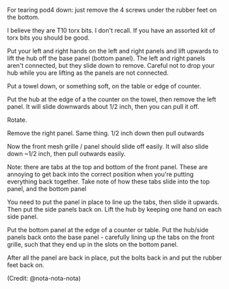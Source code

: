 For tearing pod4 down: just remove the 4 screws under the rubber feet on the bottom. 

I believe they are T10 torx bits. I don't recall. If you have an assorted kit of torx bits you should be good. 

Put your left and right hands on the left and right panels and lift upwards to lift the hub off the base panel (bottom panel). The left and right panels aren't connected, but they slide down to remove. Careful not to drop your hub while you are lifting as the panels are not connected. 

Put a towel down, or something soft, on the table or edge of counter. 

Put the hub at the edge of a the counter on the towel, then remove the left panel. It will slide downwards about 1/2 inch, then you can pull it off. 

Rotate. 

Remove the right panel. Same thing. 1/2 inch down then pull outwards 

Now the front mesh grille / panel should slide off easily. It will also slide down ~1/2 inch, then pull outwards easily. 

Note: there are tabs at the top and bottom of the front panel. These are annoying to get back into the correct position when you're putting everything back together.  Take note of how these tabs slide into the top panel, and the bottom panel

You need to put the panel in place to line up the tabs, then slide it upwards. Then put the side panels back on. Lift the hub by keeping one hand on each side panel. 

Put the bottom panel at the edge of a counter or table. Put the hub/side panels back onto the base panel - carefully lining up the tabs on the front grille, such that they end up in the slots on the bottom panel. 

After all the panel are back in place, put the bolts back in and put the rubber feet back on. 


(Credit: @nota-nota-nota)
